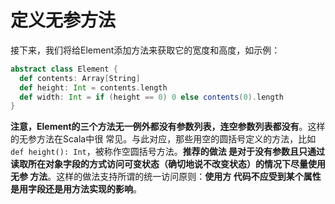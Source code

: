 定义无参方法
===================================================================================
接下来，我们将给Element添加方法来获取它的宽度和高度，如示例：
```scala
abstract class Element {
  def contents: Array[String]
  def height: Int = contents.length
  def width: Int = if (height == 0) 0 else contents(0).length
}
```
**注意，Element的三个方法无一例外都没有参数列表，连空参数列表都没有**。这样的无参方法在Scala中很
常见。与此对应，那些用空的圆括号定义的方法，比如`def height(): Int`，被称作空圆括号方法。**推荐的做法
是对于没有参数且只通过读取所在对象字段的方式访问可变状态（确切地说不改变状态）的情况下尽量使用无参
方法**。这样的做法支持所谓的统一访问原则：**使用方 代码不应受到某个属性是用字段还是用方法实现的影响**。



